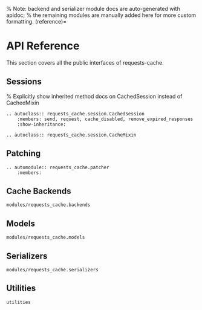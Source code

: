 % Note: backend and serializer module docs are auto-generated with apidoc;
% the remaining modules are manually added here for more custom formatting.
(reference)=
# API Reference
This section covers all the public interfaces of requests-cache.

## Sessions
% Explicitly show inherited method docs on CachedSession instead of CachedMixin
```{eval-rst}
.. autoclass:: requests_cache.session.CachedSession
    :members: send, request, cache_disabled, remove_expired_responses
    :show-inheritance:
```

```{eval-rst}
.. autoclass:: requests_cache.session.CacheMixin
```

## Patching
```{eval-rst}
.. automodule:: requests_cache.patcher
    :members:
```

## Cache Backends
```{toctree}
modules/requests_cache.backends
```

## Models
```{toctree}
modules/requests_cache.models
```

## Serializers
```{toctree}
modules/requests_cache.serializers
```

## Utilities
```{toctree}
utilities
```